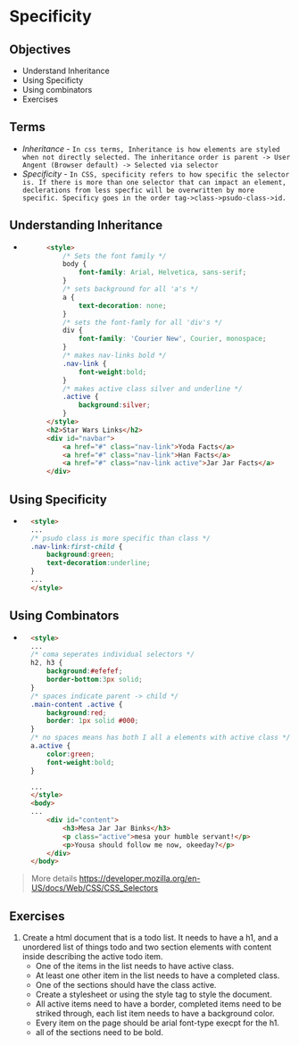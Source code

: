 # Specificity 

## Objectives
- Understand Inheritance
- Using Specificty
- Using combinators
- Exercises

## Terms
- *Inheritance* - `In css terms, Inheritance is how elements are styled when not directly selected. The inheritance order is parent -> User Angent (Browser default) -> Selected via selector`
- *Specificity* - `In CSS, specificity refers to how specific the selector is. If there is more than one selector that can impact an element, declerations from less specfic will be overwritten by more specific. Specificy goes in the order tag->class->psudo-class->id.`

## Understanding Inheritance
- ```html
        <style>
            /* Sets the font family */
            body {
                font-family: Arial, Helvetica, sans-serif;
            } 
            /* sets background for all 'a's */           
            a {
                text-decoration: none;
            }
            /* sets the font-famly for all 'div's */
            div {
                font-family: 'Courier New', Courier, monospace;
            }
            /* makes nav-links bold */
            .nav-link {
                font-weight:bold;
            }  
            /* makes active class silver and underline */  
            .active {
                background:silver;
            }
        </style>
        <h2>Star Wars Links</h2>
        <div id="navbar">
            <a href="#" class="nav-link">Yoda Facts</a>
            <a href="#" class="nav-link">Han Facts</a>
            <a href="#" class="nav-link active">Jar Jar Facts</a>
        </div>
## Using Specificity
- ```html
    <style>
    ...
    /* psudo class is more specific than class */
    .nav-link:first-child {
        background:green;
        text-decoration:underline;
    }
    ...
    </style>

## Using Combinators
- ```html
    <style>
    ...
    /* coma seperates individual selectors */
    h2, h3 {
        background:#efefef;
        border-bottom:3px solid;
    }
    /* spaces indicate parent -> child */
    .main-content .active {
        background:red;
        border: 1px solid #000;
    }
    /* no spaces means has both I all a elements with active class */
    a.active {
        color:green;
        font-weight:bold;
    }

    ...
    </style>
    <body>
    ...
        <div id="content">
            <h3>Mesa Jar Jar Binks</h3>
            <p class="active">mesa your humble servant!</p>
            <p>Yousa should follow me now, okeeday?</p>
        </div>
    </body>
> More details https://developer.mozilla.org/en-US/docs/Web/CSS/CSS_Selectors

## Exercises
1. Create a html document that is a todo list. It needs to have a h1, and a unordered list of things todo and two section elements with content inside describing the active todo item.
    - One of the items in the list needs to have active class.
    - At least one other item in the list needs to have a completed class.
    - One of the sections should have the class active.
    - Create a stylesheet or using the style tag to style the document.
    - All active items need to have a border, completed items need to be striked through, each list item needs to have a background color.
    - Every item on the page should be arial font-type execpt for the h1.
    - all of the sections need to be bold.
